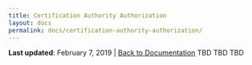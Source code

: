```yaml
---
title: Certification Authority Authorization
layout: docs
permalink: docs/certification-authority-authorization/
---
```


**Last updated**: February 7, 2019 \| [Back to Documentation]({{site.baseurl}}/docs/)
TBD TBD TBD
